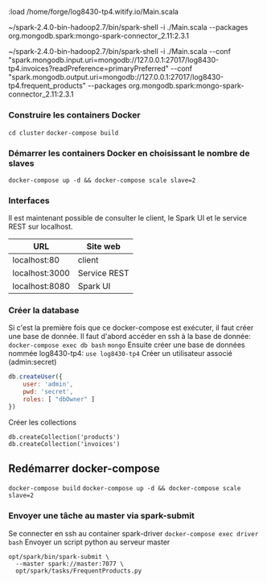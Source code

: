 :load /home/forge/log8430-tp4.witify.io/Main.scala

~/spark-2.4.0-bin-hadoop2.7/bin/spark-shell -i ./Main.scala --packages org.mongodb.spark:mongo-spark-connector_2.11:2.3.1

~/spark-2.4.0-bin-hadoop2.7/bin/spark-shell -i ./Main.scala --conf "spark.mongodb.input.uri=mongodb://127.0.0.1:27017/log8430-tp4.invoices?readPreference=primaryPreferred" --conf "spark.mongodb.output.uri=mongodb://127.0.0.1:27017/log8430-tp4.frequent_products" --packages org.mongodb.spark:mongo-spark-connector_2.11:2.3.1

### Construire les containers Docker
`cd cluster`
`docker-compose build`

### Démarrer les containers Docker en choisissant le nombre de slaves
`docker-compose up -d && docker-compose scale slave=2`

### Interfaces
Il est maintenant possible de consulter le client, le Spark UI et le service REST sur localhost.

| URL               | Site web      | 
| ----------------- | ------------- | 
| localhost:80      | client        | 
| localhost:3000    | Service REST  |
| localhost:8080    | Spark UI      |

### Créer la database
Si c'est la première fois que ce docker-compose est exécuter, il faut créer une base de donnée. Il faut d'abord accéder en ssh à la base de donnée:
`docker-compose exec db bash`
`mongo`
Ensuite créer une base de données nommée log8430-tp4:
`use log8430-tp4`
Créer un utilisateur associé (admin:secret)
```js
db.createUser({
    user: 'admin',
    pwd: 'secret',
    roles: [ "dbOwner" ]
})
```
Créer les collections
```
db.createCollection('products')
db.createCollection('invoices')
```

## Redémarrer docker-compose
`docker-compose build`
`docker-compose up -d && docker-compose scale slave=2`

### Envoyer une tâche au master via spark-submit

Se connecter en ssh au container spark-driver
`docker-compose exec driver bash`
Envoyer un script python au serveur master
```
opt/spark/bin/spark-submit \
  --master spark://master:7077 \
  opt/spark/tasks/FrequentProducts.py
```